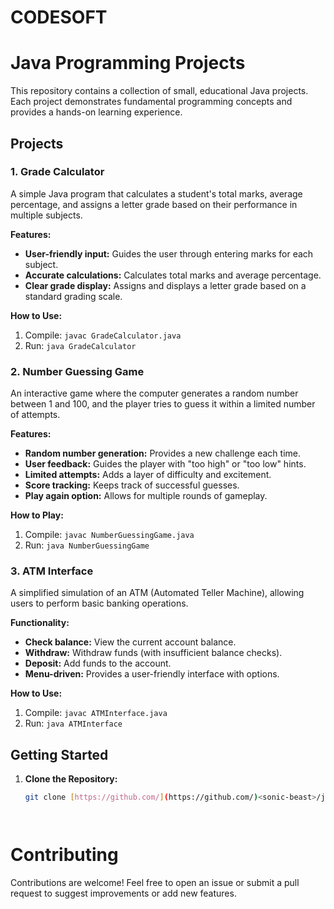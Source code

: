 # CODESOFT

# Java Programming Projects

This repository contains a collection of small, educational Java projects. Each project demonstrates fundamental programming concepts and provides a hands-on learning experience.

## Projects

### 1. Grade Calculator

A simple Java program that calculates a student's total marks, average percentage, and assigns a letter grade based on their performance in multiple subjects.

**Features:**

- **User-friendly input:** Guides the user through entering marks for each subject.
- **Accurate calculations:** Calculates total marks and average percentage.
- **Clear grade display:** Assigns and displays a letter grade based on a standard grading scale.

**How to Use:**

1. Compile: `javac GradeCalculator.java`
2. Run: `java GradeCalculator`

### 2. Number Guessing Game

An interactive game where the computer generates a random number between 1 and 100, and the player tries to guess it within a limited number of attempts.

**Features:**

- **Random number generation:** Provides a new challenge each time.
- **User feedback:** Guides the player with "too high" or "too low" hints.
- **Limited attempts:** Adds a layer of difficulty and excitement.
- **Score tracking:** Keeps track of successful guesses.
- **Play again option:** Allows for multiple rounds of gameplay.

**How to Play:**

1. Compile: `javac NumberGuessingGame.java`
2. Run: `java NumberGuessingGame`

### 3. ATM Interface

A simplified simulation of an ATM (Automated Teller Machine), allowing users to perform basic banking operations.

**Functionality:**

- **Check balance:** View the current account balance.
- **Withdraw:** Withdraw funds (with insufficient balance checks).
- **Deposit:** Add funds to the account.
- **Menu-driven:** Provides a user-friendly interface with options.

**How to Use:**

1. Compile: `javac ATMInterface.java`
2. Run: `java ATMInterface`



## Getting Started

1. **Clone the Repository:**
   ```bash
   git clone [https://github.com/](https://github.com/)<sonic-beast>/java-projects.git




# **Contributing**

Contributions are welcome! Feel free to open an issue or submit a pull request to suggest improvements or add new features.



